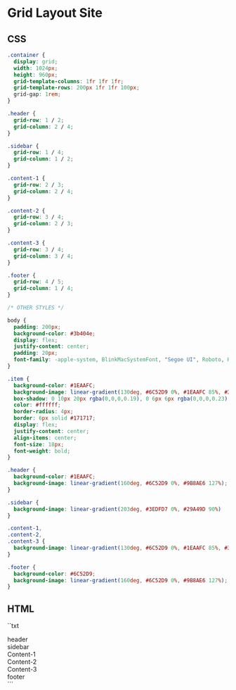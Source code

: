 # Grid Layout Site

## CSS

```css
.container {
  display: grid;
  width: 1024px;
  height: 960px;
  grid-template-columns: 1fr 1fr 1fr;
  grid-template-rows: 200px 1fr 1fr 100px;
  grid-gap: 1rem;
}

.header {
  grid-row: 1 / 2;
  grid-column: 2 / 4;
}

.sidebar {
  grid-row: 1 / 4;
  grid-column: 1 / 2;
}

.content-1 {
  grid-row: 2 / 3;
  grid-column: 2 / 4;
}

.content-2 {
  grid-row: 3 / 4;
  grid-column: 2 / 3;
}

.content-3 {
  grid-row: 3 / 4;
  grid-column: 3 / 4;
}

.footer {
  grid-row: 4 / 5;
  grid-column: 1 / 4;
}

/* OTHER STYLES */

body {
  padding: 200px;
  background-color: #3b404e;
  display: flex;
  justify-content: center;
  padding: 20px;
  font-family: -apple-system, BlinkMacSystemFont, "Segoe UI", Roboto, Helvetica, Arial, sans-serif, "Apple Color Emoji", "Segoe UI Emoji", "Segoe UI Symbol";
}

.item {
  background-color: #1EAAFC;
  background-image: linear-gradient(130deg, #6C52D9 0%, #1EAAFC 85%, #3EDFD7 100%);
  box-shadow: 0 10px 20px rgba(0,0,0,0.19), 0 6px 6px rgba(0,0,0,0.23);
  color: #ffffff;
  border-radius: 4px;
  border: 6px solid #171717;
  display: flex;
  justify-content: center;
  align-items: center;
  font-size: 18px;
  font-weight: bold;
}

.header {
  background-color: #1EAAFC;
  background-image: linear-gradient(160deg, #6C52D9 0%, #9B8AE6 127%);
}

.sidebar {
  background-image: linear-gradient(203deg, #3EDFD7 0%, #29A49D 90%)
}

.content-1,
.content-2,
.content-3 {
  background-image: linear-gradient(130deg, #6C52D9 0%, #1EAAFC 85%, #3EDFD7 100%);
}

.footer {
  background-color: #6C52D9;
  background-image: linear-gradient(160deg, #6C52D9 0%, #9B8AE6 127%);
}
```

## HTML

``txt
<div class="container">
  <div class="item header">header</div>
  <div class="item sidebar">sidebar</div>
  <div class="item content-1">Content-1</div>
  <div class="item content-2">Content-2</div>
  <div class="item content-3">Content-3</div>
  <div class="item footer">footer</div>
</div>
```
